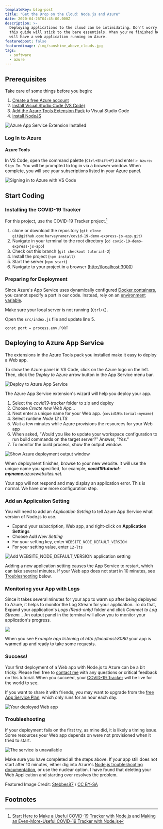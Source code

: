 ```yaml
---
templateKey: blog-post
title: "Get the Drop on the Cloud: Node.js and Azure"
date: 2020-04-26T04:45:00.000Z
description: >-
  Deploying applications to the cloud can be intimidating. Don't worry though,
  this guide will stick to the bare essentials. When you've finished here, you
  will have a web application running on Azure.
featuredpost: false
featuredimage: /img/sunshine_above_clouds.jpg
tags:
  - software
  - azure
---
```


## Prerequisites

Take care of some things before you begin:

1. [Create a free Azure account](https://azure.microsoft.com/en-us/free/)
2. [Install Visual Studio Code (VS Code)](https://code.visualstudio.com/docs/setup/setup-overview)
3. [Add the Azure Tools Extension Pack](https://marketplace.visualstudio.com/items?itemName=ms-vscode.vscode-node-azure-pack) to Visual Studio Code
4. [Install NodeJS](https://www.harveyramer.com/blog/2020-04-08-configure-a-nodejs-development-environment-on-windows-10/)

![Azure App Service Extension Installed](https://harveyramer.com/img/installed-azure-tools.png "Azure App Service Extension Installed")

### Log In to Azure

#### Azure Tools

In VS Code, open the command palette (`Ctrl+Shift+P`) and enter `> Azure: Sign In`. You will be prompted to log in via a browser window. When complete, you will see your subscriptions listed in your Azure panel.

![Signing in to Azure with VS Code](https://harveyramer.com/img/log-in-to-azure-vscode.png "Signing in to Azure with VS Code")

## Start Coding

### Installing the COVID-19 Tracker

For this project, use the COVID-19 Tracker project.[^1]

1. clone or download the repository (`git clone git@github.com:harveyramer/covid-19-demo-express-js-app.git`)
2. Navigate in your terminal to the root directory (`cd covid-19-demo-express-js-app`)
3. Check out this branch (`git checkout tutorial-2`)
4. Install the project (`npm install`)
5. Start the server (`npm start`)
6. Navigate to your project in a browser ([http://localhost:3000](http://localhost:3000/))

### Preparing for Deployment

Since Azure's App Service uses dynamically configured [Docker containers](https://docker-curriculum.com/), you cannot specify a port in our code. Instead, rely on an [environment variable](https://medium.com/chingu/an-introduction-to-environment-variables-and-how-to-use-them-f602f66d15fa).

Make sure your local server is not running (`Ctrl+C`).

Open the `src/index.js` file and update line 5.

```
const port = process.env.PORT
```

## Deploying to Azure App Service

The extensions in the Azure Tools pack you installed make it easy to deploy a Web app.

To show the Azure panel in VS Code, click on the Azure logo on the left. Then, click the _Deploy to Azure_ arrow button in the App Service menu bar.

![Deploy to Azure App Service](https://harveyramer.com/img/deploy-to-azure.png "Deploy to Azure App Service")

The Azure App Service extension's wizard will help you deploy your app.

1. Select the _covid19-tracker_ folder to zip and deploy
2. Choose _Create new Web App..._
3. Next enter a unique name for your Web app. (`covid19tutorial-myname`)
4. Select runtime _Node 12 LTS_
5. Wait a few minutes while Azure provisions the resources for your Web app
6. When asked, "Would you like to update your workspace configuration to run build commands on the target server?" Answer, _"Yes."_
7. To monitor the build process, show the output window.

![Show Azure deployment output window](https://harveyramer.com/img/show-build-output.png "Show Azure deployment output window")

When deployment finishes, browse to your new website. It will use the unique name you specified, for example, _**covid19tutorial-myname**.azurewebsites.net_.

Your app will not respond and may display an application error. This is normal. We have one more configuration step.

### Add an Application Setting

You will need to add an _Application Setting_ to tell Azure App Service what version of Node.js to use.

- Expand your subscription, Web app, and right-click on **Application Settings**
- Choose _Add New Setting_
- For your setting key, enter `WEBSITE_NODE_DEFAULT_VERSION`
- For your setting value, enter `12-lts`

![Add WEBSITE_NODE_DEFAULT_VERSION application setting](https://harveyramer.com/img/add-application-setting.png "Add WEBSITE_NODE_DEFAULT_VERSION application setting")

Adding a new application setting causes the App Service to restart, which can take several minutes. If your Web app does not start in 10 minutes, see [Troubleshooting](#troubleshooting) below.

### Monitoring your App with Logs

Since it takes several minutes for your app to warm up after being deployed to Azure, it helps to monitor the Log Stream for your application. To do that, Expand your application's _Logs (Read-only)_ folder and click _Connect to Log Stream..._ An output panel in the terminal will allow you to monitor your application's progress.

![](https://harveyramer.com/img/monitor-application-logs.png)

When you see _Example app listening at http://localhost:8080_ your app is warmed up and ready to take some requests.

### Success!

Your first deployment of a Web app with Node.js to Azure can be a bit tricky. Please feel free to [contact me](/contact) with any questions or critical feedback on this tutorial. When you succeed, your [COVID-19 Tracker](https://covid19tutorial.azurewebsites.net/) will be live for the world to see.

If you want to share it with friends, you may want to upgrade from the [free App Service Plan](https://docs.microsoft.com/en-us/azure/app-service/app-service-plan-manage), which only runs for an hour each day.

![Your deployed Web app](https://harveyramer.com/img/your-deployed-web-app.png "Your deployed Web app")

<div id="troubleshooting"></div>

### Troubleshooting

If your deployment fails on the first try, as mine did, it is likely a timing issue. Some resources your Web app depends on were not provisioned when it tried to start.

![The service is unavailable](https://harveyramer.com/img/service-unavailable.png "The service is unavailable")

Make sure you have completed all the steps above. If your app still does not start after 10 minutes, either dig into Azure's [Node.js troubleshooting documentation](https://docs.microsoft.com/en-us/azure/app-service/app-service-web-nodejs-best-practices-and-troubleshoot-guide), or use the nuclear option. I have found that deleting your Web Application and starting over resolves the problem.

Featured Image Credit: [Stebbes87](https://commons.wikimedia.org/wiki/File:Sunshine_above_clouds.jpg) / [CC BY-SA](https://creativecommons.org/licenses/by-sa/3.0)

## Footnotes

[^1]: [Start Here to Make a Useful COVID-19 Tracker with Node.js](https://www.harveyramer.com/blog/2020-04-09-start-here-to-make-a-useful-covid-19-tracker-with-node-js/) and [Making an Even-More-Useful COVID-19 Tracker with Node.js](https://www.harveyramer.com/blog/2020-04-10-making-an-even-more-useful-covid-19-tracker-with-node-js/)
